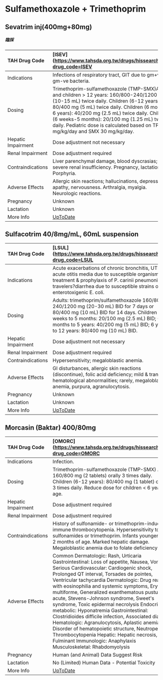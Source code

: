 # Sulfamethoxazole + Trimethoprim

## Sevatrim inj(400mg+80mg)

##### 臨採

| TAH Drug Code      | [ISEV](https://www.tahsda.org.tw/drugs/hissearch.php?drug_code=ISEV                                                                                                                                                                                                                                                                                                           |
|:-------------------|:------------------------------------------------------------------------------------------------------------------------------------------------------------------------------------------------------------------------------------------------------------------------------------------------------------------------------------------------------------------------------|
| Indications        | Infections of respiratory tract, GIT due to gm+ve & gm-ve bacteria.                                                                                                                                                                                                                                                                                                           |
| Dosing             | Trimethoprim-sulfamethoxazole (TMP-SMX)Adult and children > 12 years: 160/800-240/1200 mg (10-15 mL) twice daily. Children (6-12 years): 80/400 mg (5 mL) twice daily. Children (6 months-6 years): 40/200 mg (2.5 mL) twice daily. Children (6 weeks-5 months): 20/100 mg (1.25 mL) twice daily. Pediatric dose is calculated based on TPM 6 mg/kg/day and SMX 30 mg/kg/day. |
| Hepatic Impairment | Dose adjustment not necessary                                                                                                                                                                                                                                                                                                                                                 |
| Renal Impairment   | Dose adjustment required                                                                                                                                                                                                                                                                                                                                                      |
| Contraindications  | Liver parenchymal damage, blood dyscrasias; severe renal insufficiency. Pregnancy, lactation. Porphyria.                                                                                                                                                                                                                                                                      |
| Adverse Effects    | Allergic skin reactions; hallucinations, depression, apathy, nervousness. Arthralgia, myalgia. Neurologic reactions.                                                                                                                                                                                                                                                          |
| Pregnancy          | Unknown                                                                                                                                                                                                                                                                                                                                                                       |
| Lactation          | Unknown                                                                                                                                                                                                                                                                                                                                                                       |
| More Info          | [UpToDate](https://www.uptodate.com/contents/sulfamethoxazole-and-trimethoprim-drug-information)                                                                                                                                                                                                                                                                              |

## Sulfacotrim 40/8mg/mL, 60mL suspension

| TAH Drug Code      | [LSUL](https://www.tahsda.org.tw/drugs/hissearch.php?drug_code=LSUL                                                                                                                                                                                                    |
|:-------------------|:-----------------------------------------------------------------------------------------------------------------------------------------------------------------------------------------------------------------------------------------------------------------------|
| Indications        | Acute exacerbations of chronic bronchitis, UTI & acute otitis media due to susceptible organisms; treatment & prophylaxis of P. carinii pneumonia; travelers?diarrhea due to susceptible strains of enterotoxigenic E. coli.                                           |
| Dosing             | Adults: trimethoprim/sulfamethoxazole 160/800-240/1200 mg (20-30 mL) BID for 7 days or 80/400 mg (10 mL) BID for 14 days. Children 6 weeks to 5 months: 20/100 mg (2.5 mL) BID; 6 months to 5 years: 40/200 mg (5 mL) BID; 6 years to 12 years: 80/400 mg (10 mL) BID. |
| Hepatic Impairment | Dose adjustment not necessary                                                                                                                                                                                                                                          |
| Renal Impairment   | Dose adjustment required                                                                                                                                                                                                                                               |
| Contraindications  | Hypersensitivity; megaloblastic anemia.                                                                                                                                                                                                                                |
| Adverse Effects    | GI disturbances, allergic skin reactions (discontinue), folic acid deficiency; mild & transient hematological abnormalities; rarely, megaloblastic anemia, purpura, agranulocytosis.                                                                                   |
| Pregnancy          | Unknown                                                                                                                                                                                                                                                                |
| Lactation          | Unknown                                                                                                                                                                                                                                                                |
| More Info          | [UpToDate](https://www.uptodate.com/contents/sulfamethoxazole-and-trimethoprim-drug-information)                                                                                                                                                                       |

## Morcasin (Baktar) 400/80mg

| TAH Drug Code      | [OMORC](https://www.tahsda.org.tw/drugs/hissearch.php?drug_code=OMORC                                                                                                                                                                                                                                                                                                                                                                                                                                                                                                                                                                                                                                                                              |
|:-------------------|:---------------------------------------------------------------------------------------------------------------------------------------------------------------------------------------------------------------------------------------------------------------------------------------------------------------------------------------------------------------------------------------------------------------------------------------------------------------------------------------------------------------------------------------------------------------------------------------------------------------------------------------------------------------------------------------------------------------------------------------------------|
| Indications        | Infection.                                                                                                                                                                                                                                                                                                                                                                                                                                                                                                                                                                                                                                                                                                                                         |
| Dosing             | Trimethoprim-sulfamethoxazole (TMP-SMX) Adult: 160/800 mg (2 tablets) orally 3 times daily. Children (6-12 years): 80/400 mg (1 tablet) orally 3 times daily. Reduce dose for children < 6 years of age.                                                                                                                                                                                                                                                                                                                                                                                                                                                                                                                                           |
| Hepatic Impairment | Dose adjustment required                                                                                                                                                                                                                                                                                                                                                                                                                                                                                                                                                                                                                                                                                                                           |
| Renal Impairment   | Dose adjustment required                                                                                                                                                                                                                                                                                                                                                                                                                                                                                                                                                                                                                                                                                                                           |
| Contraindications  | History of sulfonamide- or trimethoprim-induced immune thrombocytopenia. Hypersensitivity to sulfonamides or trimethoprim. Infants younger than 2 months of age. Marked hepatic damage. Megaloblastic anemia due to folate deficiency.                                                                                                                                                                                                                                                                                                                                                                                                                                                                                                             |
| Adverse Effects    | Common Dermatologic: Rash, Urticaria Gastrointestinal: Loss of appetite, Nausea, Vomiting Serious Cardiovascular: Cardiogenic shock, Prolonged QT interval, Torsades de pointes, Ventricular tachycardia Dermatologic: Drug reaction with eosinophilia and systemic symptoms, Erythema multiforme, Generalized exanthematous pustulosis, acute, Stevens-Johnson syndrome, Sweet's syndrome, Toxic epidermal necrolysis Endocrine metabolic: Hyponatremia Gastrointestinal: Clostridioides difficile infection, Associated diarrhea Hematologic: Agranulocytosis, Aplastic anemia, Disorder of hematopoietic structure, Neutropenia, Thrombocytopenia Hepatic: Hepatic necrosis, Fulminant Immunologic: Anaphylaxis Musculoskeletal: Rhabdomyolysis |
| Pregnancy          | Human (and Animal) Data Suggest Risk                                                                                                                                                                                                                                                                                                                                                                                                                                                                                                                                                                                                                                                                                                               |
| Lactation          | No (Limited) Human Data - Potential Toxicity                                                                                                                                                                                                                                                                                                                                                                                                                                                                                                                                                                                                                                                                                                       |
| More Info          | [UpToDate](https://www.uptodate.com/contents/sulfamethoxazole-and-trimethoprim-drug-information)                                                                                                                                                                                                                                                                                                                                                                                                                                                                                                                                                                                                                                                   |

